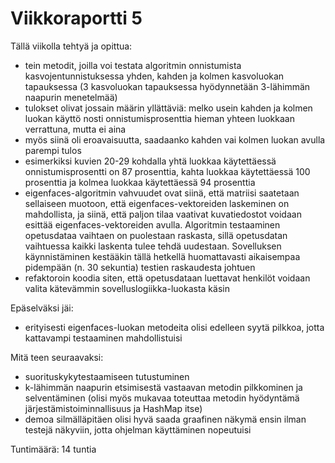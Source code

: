 # Viikkoraportti 5

Tällä viikolla tehtyä ja opittua:

- tein metodit, joilla voi testata algoritmin onnistumista kasvojentunnistuksessa yhden, kahden ja kolmen kasvoluokan tapauksessa (3 kasvoluokan tapauksessa hyödynnetään 3-lähimmän naapurin menetelmää)
- tulokset olivat jossain määrin yllättäviä: melko usein kahden ja kolmen luokan käyttö nosti onnistumisprosenttia hieman yhteen luokkaan verrattuna, mutta ei aina
- myös siinä oli eroavaisuutta, saadaanko kahden vai kolmen luokan avulla parempi tulos
- esimerkiksi kuvien 20-29 kohdalla yhtä luokkaa käytettäessä onnistumisprosentti on 87 prosenttia, kahta luokkaa käytettäessä 100 prosenttia ja kolmea luokkaa käytettäessä 94 prosenttia
- eigenfaces-algoritmin vahvuudet ovat siinä, että matriisi saatetaan sellaiseen muotoon, että eigenfaces-vektoreiden laskeminen on mahdollista, ja siinä, että paljon tilaa vaativat kuvatiedostot voidaan esittää eigenfaces-vektoreiden avulla. Algoritmin testaaminen opetusdataa vaihtaen on puolestaan raskasta, sillä opetusdatan vaihtuessa kaikki laskenta tulee tehdä uudestaan. Sovelluksen käynnistäminen kestääkin tällä hetkellä huomattavasti aikaisempaa pidempään (n. 30 sekuntia) testien raskaudesta johtuen
- refaktoroin koodia siten, että opetusdataan luettavat henkilöt voidaan valita kätevämmin sovelluslogiikka-luokasta käsin

Epäselväksi jäi:

- erityisesti eigenfaces-luokan metodeita olisi edelleen syytä pilkkoa, jotta kattavampi testaaminen mahdollistuisi

Mitä teen seuraavaksi:

- suorituskykytestaamiseen tutustuminen
- k-lähimmän naapurin etsimisestä vastaavan metodin pilkkominen ja selventäminen (olisi myös mukavaa toteuttaa metodin hyödyntämä järjestämistoiminnallisuus ja HashMap itse)
- demoa silmälläpitäen olisi hyvä saada graafinen näkymä ensin ilman testejä näkyviin, jotta ohjelman käyttäminen nopeutuisi

Tuntimäärä: 14 tuntia
